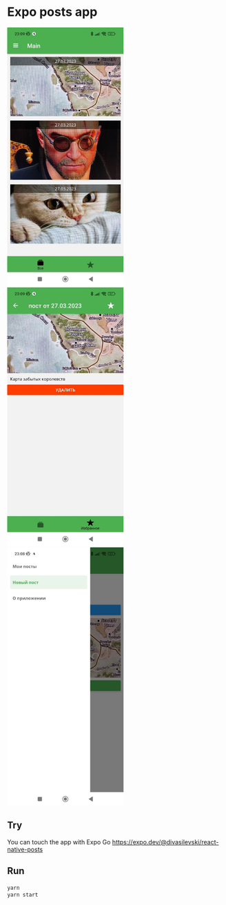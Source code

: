 # Expo posts app
<span><img src="screenshots/screenshot2.jpg" alt="screenshot2" height="600"/><img src="screenshots/screenshot3.jpg" alt="screenshot3" height="600"/><img src="screenshots/screenshot1.jpg" alt="screenshot1" height="600"/></span>

## Try
You can touch the app with Expo Go https://expo.dev/@divasilevski/react-native-posts

## Run
```
yarn
yarn start
```
